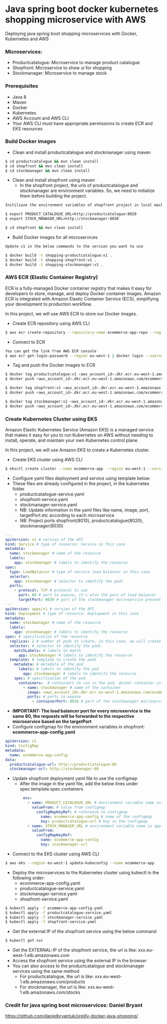 # Java spring boot docker kubernetes shopping microservice with AWS
Deploying java spring boot shopping microservices with Docker, Kubernetes and AWS

### Microservices:
- Productcatalogue: Microservice to manage product catalogue
- Shopfront: Microservice to show ui for shopping
- Stockmanager: Microservice to manage stock

### Prerequisites
- Java 8
- Maven
- Docker
- Kubernetes
- AWS Account and AWS CLI
- Your AWS CLI must have appropriate permissions to create ECR and EKS resources

### Build Docker images
- Clean and install productcatalogue and stockmanager using maven
```sh
$ cd productcatalogue && mvn clean install
$ cd shopfront && mvn clean install
$ cd stockmanager && mvn clean install
```

- Clean and install shopfront using maven
  - In the shopfront project, the urls of productcatalogue and stockmanager are environment variables. So, we need to initialize them before building the project.
```sh
Initiliaze the environment variables of shopfront project in local machine

$ export PRODUCT_CATALOGUE_URL=http://productcatalogue:8020
$ export STOCK_MANAGER_URL=http://stockmanager:8030

$ cd shopfront && mvn clean install
```

- Build Docker images for all microservices
```sh
Update v1 in the below commands to the version you want to use

$ docker build -t shopping-productcatalogue:v1 .
$ docker build -t shopping-shopfront:v1 .
$ docker build -t shopping-stockmanager:v1 .
```

### AWS ECR (Elastic Container Registry)
ECR is a fully-managed Docker container registry that makes it easy for developers to store, manage, and deploy Docker container images. Amazon ECR is integrated with Amazon Elastic Container Service (ECS), simplifying your development to production workflow.

In this project, we will use AWS ECR to store our Docker images.
- Create ECR repository using AWS CLI
```sh
$ aws ecr create-repository --repository-name ecommerce-app-repo --region eu-west-1 
```
- Connect to ECR
```sh
You can get the link from AWS ECR console
$ aws ecr get-login-password --region eu-west-1 | docker login --username AWS --password-stdin <aws_account_id>.dkr.ecr.eu-west-1.amazonaws.com
```
- Tag and push the Docker images to ECR
```sh
$ docker tag productcatalogue:v1 <aws_account_id>.dkr.ecr.eu-west-1.amazonaws.com/ecommerce-app-repo:productcatalogue-v1
$ docker push <aws_account_id>.dkr.ecr.eu-west-1.amazonaws.com/ecommerce-app-repo:productcatalogue-v1

$ docker tag shopfront:v1 <aws_account_id>.dkr.ecr.eu-west-1.amazonaws.com/ecommerce-app-repo:shopfront-v1
$ docker push <aws_account_id>.dkr.ecr.eu-west-1.amazonaws.com/ecommerce-app-repo:shopfront-v1

$ docker tag stockmanager:v1 <aws_account_id>.dkr.ecr.eu-west-1.amazonaws.com/ecommerce-app-repo:stockmanager-v1
$ docker push <aws_account_id>.dkr.ecr.eu-west-1.amazonaws.com/ecommerce-app-repo:stockmanager-v1
```

### Create Kubernetes Cluster using EKS
Amazon Elastic Kubernetes Service (Amazon EKS) is a managed service that makes it easy for you to run Kubernetes on AWS without needing to install, operate, and maintain your own Kubernetes control plane.

In this project, we will use Amazon EKS to create a Kubernetes cluster.
- Create EKS cluster using AWS CLI
```sh
$ eksctl create cluster --name ecommerce-app --region eu-west-1 --version 1.29 --nodes=1 --node-type=t2.small
```
- Configure yaml files deployment and service using template below:
- These files are already configured in the project, in the kubernetes folder
  - productcatalogue-service.yaml
  - shopfront-service.yaml
  - stockmanager-service.yaml
  - NB: Update information in the yaml files like name, image, port, targetPort etc according to each microservice
  - NB: Project ports shopfront(8010), productcatalogue(8020), stockmanager(8030)
```yaml
---
apiVersion: v1 # version of the API
kind: Service # type of resource: Service in this case
metadata:
  name: stockmanager # name of the resource
  labels:
    app: stockmanager # labels to identify the resource
spec:
  type: LoadBalancer # type of service load balancer in this case
  selector:
    app: stockmanager # selector to identify the pods
  ports:
    - protocol: TCP # protocol to use
      port: 80 # port to expose, it's also the port of load balancer
      targetPort: 8030 # port of the stockmanager microservice present in stockmanager/src/main/resources/application.properties
---
apiVersion: apps/v1 # version of the API
kind: Deployment # type of resource: Deployment in this case
metadata:
  name: stockmanager # name of the resource
  labels:
    app: stockmanager # labels to identify the resource
spec: # specification of the resource
  replicas: 2 # number of pods to create, in this case, we will create 2 pods
  selector: # selector to identify the pods
    matchLabels: # labels to match
      app: stockmanager # labels to identify the resource
  template: # template to create the pods
    metadata: # metadata of the pod
      labels: # labels to identify the pod
        app: stockmanager # labels to identify the resource
    spec: # specification of the pod
      containers:  # containers to run in the pod, docker container in this case
        - name: stockmanager # name of the container
          image: <aws_account_id>.dkr.ecr.eu-west-1.amazonaws.com/ecommerce-app-repo:productcatalogue-v1 # image of the docker container built and pushed to AWS ECR
          ports: # ports to expose
            - containerPort: 8030 # port of the stockmanager microservice present in stockmanager/src/main/resources/application.properties
```
- **IMPORTANT: The load balancer port for every microservice is the same 80, the requests will be forwarded to the respective microservice based on the targetPort**
- Configure configmap for the environment variables in shopfront: **ecommerce-app-config.yaml**
```yaml
apiVersion: v1
kind: ConfigMap
metadata:
  name: ecommerce-app-config
data:
  productcatalogue-url: http://productcatalogue:80
  stockmanager-url: http://stockmanager:80
```
- Update shopfront deployment yaml file to use the configmap
  - After the image in the yaml file, add the below lines under spec.template.spec.containers
```yaml
        env:
          - name: PRODUCT_CATALOGUE_URL # environment variable name in application.properties of shopfront
            valueFrom: # value from configmap
              configMapKeyRef: # reference to configmap
                name: ecommerce-app-config # name of the configmap
                key: productcatalogue-url # key in the configmap
          - name: STOCK_MANAGER_URL # environment variable name in application.properties of shopfront
            valueFrom:
              configMapKeyRef:
                name: ecommerce-app-config
                key: stockmanager-url
```
- Connect to the EKS cluster using AWS CLI
```sh
$ aws eks --region eu-west-1 update-kubeconfig --name ecommerce-app
```
- Deploy the microservices to the Kubernetes cluster using kubectl in the following order:
  - ecommerce-app-config.yaml
  - productcatalogue-service.yaml
  - stockmanager-service.yaml
  - shopfront-service.yaml
```sh
$ kubectl apply -f ecommerce-app-config.yaml
$ kubectl apply -f productcatalogue-service.yaml
$ kubectl apply -f stockmanager-service.yaml
$ kubectl apply -f shopfront-service.yaml
```
- Get the external IP of the shopfront service using the below command
```sh
$ kubectl get svc
```
- Get the EXTERNAL-IP of the shopfront service, the url is like: xxx.eu-west-1.elb.amazonaws.com
- Access the shopfront service using the external IP in the browser
- You can also access to the productcatalogue and stockmanager services using the same method
  - For productcatalogue, the url is like: xxx.eu-west-1.elb.amazonaws.com/products
  - For stockmanager, the url is like: xxx.eu-west-1.elb.amazonaws.com/stocks

### Credit for java spring boot microservices: Daniel Bryant
https://github.com/danielbryantuk/oreilly-docker-java-shopping/